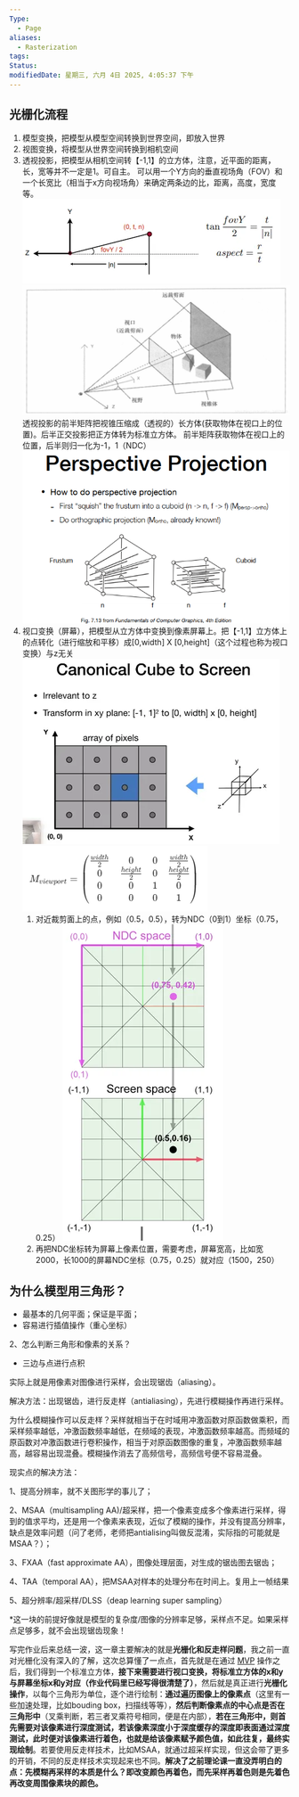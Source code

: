 ```yaml
---
Type:
  - Page
aliases:
  - Rasterization
tags: 
Status: 
modifiedDate: 星期三, 六月 4日 2025, 4:05:37 下午
---
```


## 光栅化流程

1. 模型变换，把模型从模型空间转换到世界空间，即放入世界
2. 视图变换，将模型从世界空间转换到相机空间
3. 透视投影，把模型从相机空间转【-1,1】的立方体，注意，近平面的距离，长，宽等并不一定是1。可自主。
   可以用一个Y方向的垂直视场角（FOV）和一个长宽比（相当于x方向视场角）来确定两条边的比，距离，高度，宽度等。
   ![](assets/2024-07-01-5.png)
   ![](assets/2024-06-29-10.png)
   透视投影的前半矩阵把视锥压缩成（透视的）长方体(获取物体在视口上的位置)。后半正交投影把正方体转为标准立方体。
   前半矩阵获取物体在视口上的位置，后半则归一化为-1，1（NDC）
   ![2024-06-29-11.png](assets/2024-06-29-11.png)
4. 视口变换（屏幕），把模型从立方体中变换到像素屏幕上。把【-1,1】立方体上的点转化（进行缩放和平移）成[0,width] X [0,height]（这个过程也称为视口变换）与z无关
   ![](assets/2024-07-01-9.png)
   ![](assets/2024-07-01-10.png)
    1. 对近裁剪面上的点，例如（0.5，0.5），转为NDC（0到1）坐标（0.75，0.25）
       ![](assets/2024-07-01-4.png)
    2. 再把NDC坐标转为屏幕上像素位置，需要考虑，屏幕宽高，比如宽2000，长1000的屏幕NDC坐标（0.75，0.25）就对应（1500，250）

## 为什么模型用三角形？

- 最基本的几何平面；保证是平面；  
- 容易进行插值操作（重心坐标）  

2、怎么判断三角形和像素的关系？  

- 三边与点进行点积  

实际上就是用像素对图像进行采样，会出现锯齿（aliasing）。

解决方法：出现锯齿，进行反走样（antialiasing），先进行模糊操作再进行采样。

为什么模糊操作可以反走样？采样就相当于在时域用冲激函数对原函数做乘积，而采样频率越低，冲激函数频率越低，在频域的表现，冲激函数频率越高。而频域的原函数对冲激函数进行卷积操作，相当于对原函数图像的重复，冲激函数频率越高，越容易出现混叠。模糊操作消去了高频信号，高频信号便不容易混叠。

现实点的解决方法：

1、提高分辨率，就不关图形学的事儿了；

2、MSAA（multisampling AA)/超采样，把一个像素变成多个像素进行采样，得到的值求平均，还是用一个像素来表现，近似了模糊的操作，并没有提高分辨率，缺点是效率问题（问了老师，老师把antialising叫做反混淆，实际指的可能就是MSAA？）；

3、FXAA（fast approximate AA），图像处理层面，对生成的锯齿图去锯齿；

4、TAA（temporal AA），把MSAA对样本的处理分布在时间上。复用上一帧结果

5、超分辨率/超采样/DLSS（deap learning super sampling）

\*这一块的前提好像就是模型的复杂度/图像的分辨率足够，采样点不足。如果采样点足够多，就不会出现锯齿现象！

写完作业后来总结一波，这一章主要解决的就是**光栅化和反走样问题**，我之前一直对光栅化没有深入的了解，这次总算懂了一点点，首先就是在通过 [MVP](https://so.csdn.net/so/search?q=MVP&spm=1001.2101.3001.7020) 操作之后，我们得到一个标准立方体，**接下来需要进行视口变换，将标准立方体的x和y与屏幕坐标x和y对应（作业代码里已经写得很清楚了）**，然后就是真正进行**光栅化操作**，以每个三角形为单位，逐个进行绘制：**通过遍历图像上的像素点**（这里有一些加速处理，比如bouding box，扫描线等等），**然后判断像素点的中心点是否在三角形中**（叉乘判断，若三者叉乘符号相同，便是在内部），**若在三角形中，则首先需要对该像素进行深度测试，若该像素深度小于深度缓存的深度即表面通过深度测试，此时便对该像素进行着色，也就是给该像素赋予颜色值，如此往复，最终实现绘制**。若要使用反走样技术，比如MSAA，就通过超采样实现，但这会带了更多的开销，不同的反走样技术实现起来也不同。**解决了之前理论课一直没弄明白的点：先模糊再采样的本质是什么？即改变颜色再着色，而先采样再着色则是先着色再改变周围像素块的颜色。**
